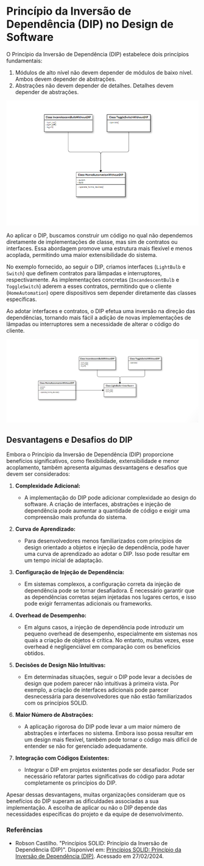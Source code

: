 # Princípio da Inversão de Dependência (DIP) no Design de Software

O Princípio da Inversão de Dependência (DIP) estabelece dois princípios fundamentais:

1. Módulos de alto nível não devem depender de módulos de baixo nível. Ambos devem depender de abstrações.
2. Abstrações não devem depender de detalhes. Detalhes devem depender de abstrações.

![Diagrama DIP 1](DIP_principio_da_inversao_de_dependencia_1.png)

Ao aplicar o DIP, buscamos construir um código no qual não dependemos diretamente de implementações de classe, mas sim de contratos ou interfaces. Essa abordagem promove uma estrutura mais flexível e menos acoplada, permitindo uma maior extensibilidade do sistema.

No exemplo fornecido, ao seguir o DIP, criamos interfaces (`LightBulb` e `Switch`) que definem contratos para lâmpadas e interruptores, respectivamente. As implementações concretas (`IncandescentBulb` e `ToggleSwitch`) aderem a esses contratos, permitindo que o cliente (`HomeAutomation`) opere dispositivos sem depender diretamente das classes específicas.

Ao adotar interfaces e contratos, o DIP efetua uma inversão na direção das dependências, tornando mais fácil a adição de novas implementações de lâmpadas ou interruptores sem a necessidade de alterar o código do cliente.

![Diagrama DIP 2](DIP_principio_da_inversao_de_dependencia_2.png)

## Desvantagens e Desafios do DIP
Embora o Princípio da Inversão de Dependência (DIP) proporcione benefícios significativos, como flexibilidade, extensibilidade e menor acoplamento, também apresenta algumas desvantagens e desafios que devem ser considerados:

1. **Complexidade Adicional:**
   - A implementação do DIP pode adicionar complexidade ao design do software. A criação de interfaces, abstrações e injeção de dependência pode aumentar a quantidade de código e exigir uma compreensão mais profunda do sistema.

2. **Curva de Aprendizado:**
   - Para desenvolvedores menos familiarizados com princípios de design orientado a objetos e injeção de dependência, pode haver uma curva de aprendizado ao adotar o DIP. Isso pode resultar em um tempo inicial de adaptação.

3. **Configuração de Injeção de Dependência:**
   - Em sistemas complexos, a configuração correta da injeção de dependência pode se tornar desafiadora. É necessário garantir que as dependências corretas sejam injetadas nos lugares certos, e isso pode exigir ferramentas adicionais ou frameworks.

4. **Overhead de Desempenho:**
   - Em alguns casos, a injeção de dependência pode introduzir um pequeno overhead de desempenho, especialmente em sistemas nos quais a criação de objetos é crítica. No entanto, muitas vezes, esse overhead é negligenciável em comparação com os benefícios obtidos.

5. **Decisões de Design Não Intuitivas:**
   - Em determinadas situações, seguir o DIP pode levar a decisões de design que podem parecer não intuitivas à primeira vista. Por exemplo, a criação de interfaces adicionais pode parecer desnecessária para desenvolvedores que não estão familiarizados com os princípios SOLID.

6. **Maior Número de Abstrações:**
   - A aplicação rigorosa do DIP pode levar a um maior número de abstrações e interfaces no sistema. Embora isso possa resultar em um design mais flexível, também pode tornar o código mais difícil de entender se não for gerenciado adequadamente.

7. **Integração com Códigos Existentes:**
   - Integrar o DIP em projetos existentes pode ser desafiador. Pode ser necessário refatorar partes significativas do código para adotar completamente os princípios do DIP.

Apesar dessas desvantagens, muitas organizações consideram que os benefícios do DIP superam as dificuldades associadas a sua implementação. A escolha de aplicar ou não o DIP depende das necessidades específicas do projeto e da equipe de desenvolvimento.

### Referências

- Robson Castilho. "Princípios SOLID: Princípio da Inversão de Dependência (DIP)". Disponível em: [Princípios SOLID: Princípio da Inversão de Dependência (DIP)](https://robsoncastilho.com.br/2013/05/01/principios-solid-principio-da-inversao-de-dependencia-dip/). Acessado em 27/02/2024.
